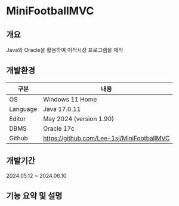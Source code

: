 # MiniFootballMVC

## 개요  

Java와 Oracle을 활용하여 이적시장 프로그램을 제작  

## 개발환경  

|구분|내용|  
|-----|------|  
|OS|Windows 11 Home|
|Language|Java 17.0.11|
|Editor|May 2024 (version 1.90)|
|DBMS|Oracle 17c|
|Github|https://github.com/Lee-1sj/MiniFootballMVC|

## 개발기간

2024.05.12 ~ 2024.06.10

## 기능 요약 및 설명
